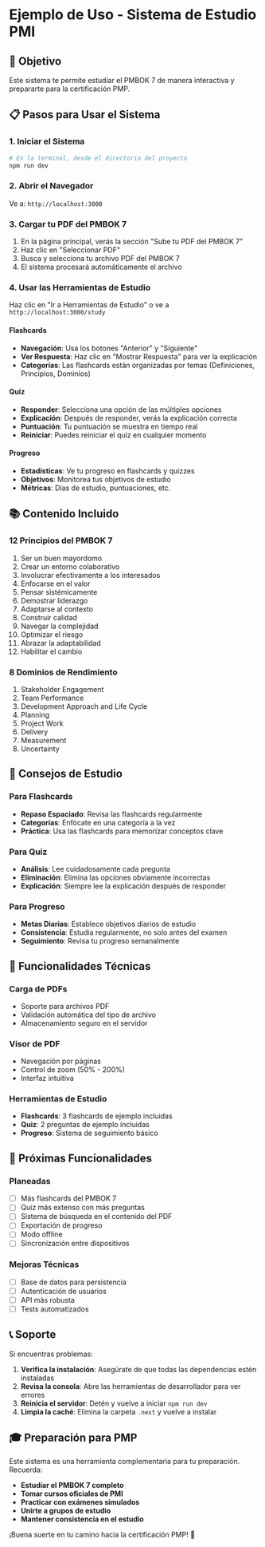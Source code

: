 # Ejemplo de Uso - Sistema de Estudio PMI

## 🎯 Objetivo
Este sistema te permite estudiar el PMBOK 7 de manera interactiva y prepararte para la certificación PMP.

## 📋 Pasos para Usar el Sistema

### 1. Iniciar el Sistema
```bash
# En la terminal, desde el directorio del proyecto
npm run dev
```

### 2. Abrir el Navegador
Ve a: `http://localhost:3000`

### 3. Cargar tu PDF del PMBOK 7
1. En la página principal, verás la sección "Sube tu PDF del PMBOK 7"
2. Haz clic en "Seleccionar PDF"
3. Busca y selecciona tu archivo PDF del PMBOK 7
4. El sistema procesará automáticamente el archivo

### 4. Usar las Herramientas de Estudio
Haz clic en "Ir a Herramientas de Estudio" o ve a `http://localhost:3000/study`

#### Flashcards
- **Navegación**: Usa los botones "Anterior" y "Siguiente"
- **Ver Respuesta**: Haz clic en "Mostrar Respuesta" para ver la explicación
- **Categorías**: Las flashcards están organizadas por temas (Definiciones, Principios, Dominios)

#### Quiz
- **Responder**: Selecciona una opción de las múltiples opciones
- **Explicación**: Después de responder, verás la explicación correcta
- **Puntuación**: Tu puntuación se muestra en tiempo real
- **Reiniciar**: Puedes reiniciar el quiz en cualquier momento

#### Progreso
- **Estadísticas**: Ve tu progreso en flashcards y quizzes
- **Objetivos**: Monitorea tus objetivos de estudio
- **Métricas**: Días de estudio, puntuaciones, etc.

## 📚 Contenido Incluido

### 12 Principios del PMBOK 7
1. Ser un buen mayordomo
2. Crear un entorno colaborativo
3. Involucrar efectivamente a los interesados
4. Enfocarse en el valor
5. Pensar sistémicamente
6. Demostrar liderazgo
7. Adaptarse al contexto
8. Construir calidad
9. Navegar la complejidad
10. Optimizar el riesgo
11. Abrazar la adaptabilidad
12. Habilitar el cambio

### 8 Dominios de Rendimiento
1. Stakeholder Engagement
2. Team Performance
3. Development Approach and Life Cycle
4. Planning
5. Project Work
6. Delivery
7. Measurement
8. Uncertainty

## 🎯 Consejos de Estudio

### Para Flashcards
- **Repaso Espaciado**: Revisa las flashcards regularmente
- **Categorías**: Enfócate en una categoría a la vez
- **Práctica**: Usa las flashcards para memorizar conceptos clave

### Para Quiz
- **Análisis**: Lee cuidadosamente cada pregunta
- **Eliminación**: Elimina las opciones obviamente incorrectas
- **Explicación**: Siempre lee la explicación después de responder

### Para Progreso
- **Metas Diarias**: Establece objetivos diarios de estudio
- **Consistencia**: Estudia regularmente, no solo antes del examen
- **Seguimiento**: Revisa tu progreso semanalmente

## 🔧 Funcionalidades Técnicas

### Carga de PDFs
- Soporte para archivos PDF
- Validación automática del tipo de archivo
- Almacenamiento seguro en el servidor

### Visor de PDF
- Navegación por páginas
- Control de zoom (50% - 200%)
- Interfaz intuitiva

### Herramientas de Estudio
- **Flashcards**: 3 flashcards de ejemplo incluidas
- **Quiz**: 2 preguntas de ejemplo incluidas
- **Progreso**: Sistema de seguimiento básico

## 🚀 Próximas Funcionalidades

### Planeadas
- [ ] Más flashcards del PMBOK 7
- [ ] Quiz más extenso con más preguntas
- [ ] Sistema de búsqueda en el contenido del PDF
- [ ] Exportación de progreso
- [ ] Modo offline
- [ ] Sincronización entre dispositivos

### Mejoras Técnicas
- [ ] Base de datos para persistencia
- [ ] Autenticación de usuarios
- [ ] API más robusta
- [ ] Tests automatizados

## 📞 Soporte

Si encuentras problemas:

1. **Verifica la instalación**: Asegúrate de que todas las dependencias estén instaladas
2. **Revisa la consola**: Abre las herramientas de desarrollador para ver errores
3. **Reinicia el servidor**: Detén y vuelve a iniciar `npm run dev`
4. **Limpia la caché**: Elimina la carpeta `.next` y vuelve a instalar

## 🎓 Preparación para PMP

Este sistema es una herramienta complementaria para tu preparación. Recuerda:

- **Estudiar el PMBOK 7 completo**
- **Tomar cursos oficiales de PMI**
- **Practicar con exámenes simulados**
- **Unirte a grupos de estudio**
- **Mantener consistencia en el estudio**

¡Buena suerte en tu camino hacia la certificación PMP! 🎯 